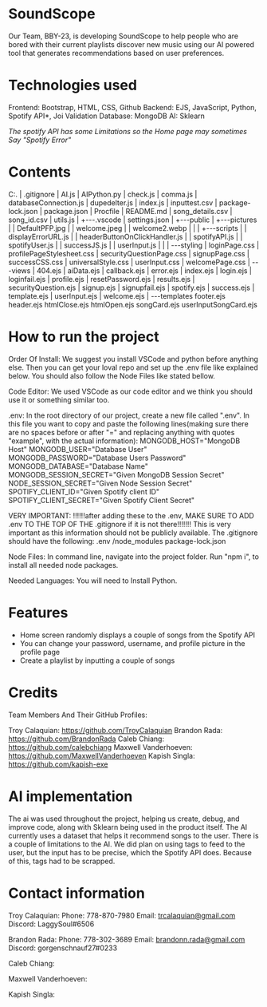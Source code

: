 # SoundScope

Our Team, BBY-23, is developing SoundScope to help people who are bored with their current playlists discover new music using our AI powered tool that generates recommendations based on user preferences.

# Technologies used
Frontend: Bootstrap, HTML, CSS, Github
Backend: EJS, JavaScript, Python, Spotify API*, Joi Validation
Database: MongoDB
AI: Sklearn

*The spotify API has some Limitations so the Home page may sometimes Say "Spotify Error"*
# Contents
C:.
|   .gitignore
|   AI.js
|   AIPython.py
|   check.js
|   comma.js
|   databaseConnection.js
|   dupedelter.js
|   index.js
|   inputtest.csv
|   package-lock.json
|   package.json
|   Procfile
|   README.md
|   song_details.csv
|   song_id.csv
|   utils.js
|
+---.vscode
|       settings.json
|
+---public
|   +---pictures
|   |       DefaultPFP.jpg
|   |       welcome.jpeg
|   |       welcome2.webp
|   |
|   +---scripts
|   |       displayErrorURL.js
|   |       headerButtonOnClickHandler.js
|   |       spotifyAPI.js
|   |       spotifyUser.js
|   |       successJS.js
|   |       userInput.js
|   |
|   ---styling
|           loginPage.css
|           profilePageStylesheet.css
|           securityQuestionPage.css
|           signupPage.css
|           successCSS.css
|           universalStyle.css
|           userInput.css
|           welcomePage.css
|
---views
    |   404.ejs
    |   aiData.ejs
    |   callback.ejs
    |   error.ejs
    |   index.ejs
    |   login.ejs
    |   loginfail.ejs
    |   profile.ejs
    |   resetPassword.ejs
    |   results.ejs
    |   securityQuestion.ejs
    |   signup.ejs
    |   signupfail.ejs
    |   spotify.ejs
    |   success.ejs
    |   template.ejs
    |   userInput.ejs
    |   welcome.ejs
    |
    ---templates
            footer.ejs
            header.ejs
            htmlClose.ejs
            htmlOpen.ejs
            songCard.ejs
            userInputSongCard.ejs
# How to run the project
Order Of Install:
We suggest you install VSCode and python before anything else.
Then you can get your loval repo and set up the .env file like explained below.
You should also follow the Node Files like stated bellow.

Code Editor:
We used VSCode as our code editor and we think you should use it or something similar too.

.env:
In the root directory of our project, create a new file called ".env".
In this file you want to copy and paste the following lines(making sure there are no spaces before or after "=" and replacing anything with quotes "example", with the actual information):
MONGODB_HOST="MongoDB Host"
MONGODB_USER="Database User"
MONGODB_PASSWORD="Database Users Password"
MONGODB_DATABASE="Database Name"
MONGODB_SESSION_SECRET="Given MongoDB Session Secret"
NODE_SESSION_SECRET="Given Node Session Secret"
SPOTIFY_CLIENT_ID="Given Spotify client ID"
SPOTIFY_CLIENT_SECRET="Given Spotify Client Secret"

VERY IMPORTANT:
!!!!!!after adding these to the .env, MAKE SURE TO ADD .env TO THE TOP OF THE .gitignore if it is not there!!!!!!!
This is very important as this information should not be publicly available.
The .gitignore should have the following:
.env
/node_modules
package-lock.json

Node Files:
In command line, navigate into the project folder. Run "npm i", to install all needed node packages.

Needed Languages:
You will need to Install Python.

# Features
- Home screen randomly displays a couple of songs from the Spotify API
- You can change your password, username, and profile picture in the profile page
- Create a playlist by inputting a couple of songs

# Credits
Team Members And Their GitHub Profiles:

Troy Calaquian: https://github.com/TroyCalaquian
Brandon Rada: https://github.com/BrandonRada
Caleb Chiang: https://github.com/calebchiang
Maxwell Vanderhoeven: https://github.com/MaxwellVanderhoeven
Kapish Singla: https://github.com/kapish-exe

# AI implementation
The ai was used throughout the project, helping us create, debug, and improve code, along with Sklearn being used in the product itself. The AI currently uses a dataset that helps it recommend songs to the user. There is a couple of limitations to the AI. We did plan on using tags to feed to the user, but the input has to be precise, which the Spotify API does. Because of this, tags had to be scrapped.

# Contact information
Troy Calaquian:
Phone: 778-870-7980
Email: trcalaquian@gmail.com
Discord: LaggySoul#6506

Brandon Rada:
Phone: 778-302-3689
Email: brandonn.rada@gmail.com
Discord: gorgenschnauf27#0233

Caleb Chiang:

Maxwell Vanderhoeven:

Kapish Singla:
